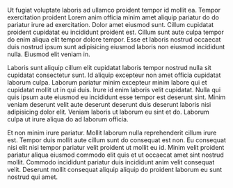 Ut fugiat voluptate laboris ad ullamco proident tempor id mollit ea. Tempor exercitation proident Lorem anim officia minim amet aliquip pariatur do do pariatur irure ad exercitation. Dolor amet eiusmod sunt. Cillum cupidatat proident cupidatat eu incididunt proident est. Cillum sunt aute culpa tempor do enim aliqua elit tempor dolore tempor. Esse et laboris nostrud occaecat duis nostrud ipsum sunt adipisicing eiusmod laboris non eiusmod incididunt nulla. Eiusmod elit veniam in.

Laboris sunt aliquip cillum elit cupidatat laboris tempor nostrud nulla sit cupidatat consectetur sunt. Id aliquip excepteur non amet officia cupidatat laborum culpa. Laborum pariatur minim excepteur minim labore qui et cupidatat mollit ut in qui duis. Irure id enim laboris velit cupidatat. Nulla qui quis ipsum aute eiusmod eu incididunt esse tempor est deserunt sint. Minim veniam deserunt velit aute deserunt deserunt duis deserunt laboris nisi adipisicing dolor elit. Veniam laboris ut laborum eu sint et do. Laborum culpa ut irure aliqua do ad laborum officia.

Et non minim irure pariatur. Mollit laborum nulla reprehenderit cillum irure est. Tempor duis mollit aute cillum sunt do consequat est non. Eu consequat nisi elit nisi tempor pariatur velit proident ut mollit eu id. Minim velit proident pariatur aliqua eiusmod commodo elit quis et ut occaecat amet sint nostrud mollit. Commodo incididunt pariatur duis incididunt anim velit consequat velit. Deserunt mollit consequat aliquip aliquip do proident laborum eu sunt nostrud qui amet.
